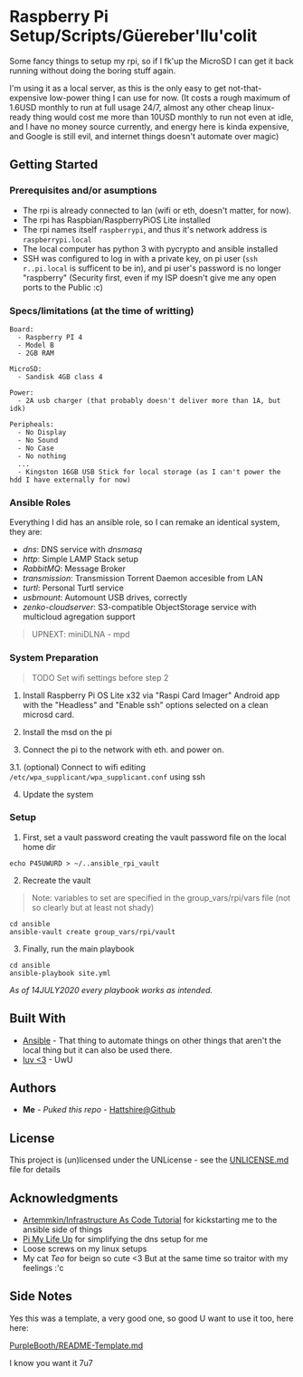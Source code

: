 # Raspberry Pi Setup/Scripts/Güereber'llu'colit

Some fancy things to setup my rpi, so if I fk'up the MicroSD I can get it back running without doing the boring stuff again.

I'm using it as a local server, as this is the only easy to get not-that-expensive low-power thing I can use for now.
(It costs a rough maximum of 1.6USD monthly to run at full usage 24/7, almost any other cheap linux-ready thing would cost me more than 10USD monthly to run not even at idle, and I have no money source currently, and energy here is kinda expensive, and Google is still evil, and internet things doesn't automate over magic)

## Getting Started

### Prerequisites and/or asumptions

* The rpi is already connected to lan (wifi or eth, doesn't matter, for now).
* The rpi has Raspbian/RaspberryPiOS Lite installed
* The rpi names itself `raspberrypi`, and thus it's network address is `raspberrypi.local`
* The local computer has python 3 with pycrypto and ansible installed
* SSH was configured to log in with a private key, on pi user (`ssh r..pi.local` is sufficent to be in), and pi user's password is no longer "raspberry" (Security first, even if my ISP doesn't give me any open ports to the Public :c)

### Specs/limitations (at the time of writting)
```
Board:
  - Raspberry PI 4
  - Model B
  - 2GB RAM

MicroSD: 
  - Sandisk 4GB class 4

Power:
  - 2A usb charger (that probably doesn't deliver more than 1A, but idk)

Peripheals:
  - No Display
  - No Sound
  - No Case
  - No nothing
  ...
  - Kingston 16GB USB Stick for local storage (as I can't power the hdd I have externally for now)

```

### Ansible Roles

Everything I did has an ansible role, so I can remake an identical system, they are:

* _dns_: DNS service with _dnsmasq_
* _http_: Simple LAMP Stack setup
* _RabbitMQ_: Message Broker
* _transmission_: Transmission Torrent Daemon accesible from LAN
* _turtl_: Personal Turtl service
* _usbmount_: Automount USB drives, correctly
* _zenko-cloudserver_: S3-compatible ObjectStorage service with multicloud agregation support

> UPNEXT: miniDLNA - mpd

### System Preparation

> TODO Set wifi settings before step 2

 1. Install Raspberry Pi OS Lite x32 via "Raspi Card Imager" Android app with the "Headless" and "Enable ssh" options selected on a clean microsd card.
 
 2. Install the msd on the pi
 
 3. Connect the pi to the network with eth. and power on.
 
 3.1. (optional) Connect to wifi editing `/etc/wpa_supplicant/wpa_supplicant.conf` using ssh
 
 4. Update the system

### Setup


 1. First, set a vault password creating the vault password file on the local home dir

 ```
 echo P45UWURD > ~/..ansible_rpi_vault
 ```

 2. Recreate the vault
 > Note: variables to set are specified in the group_vars/rpi/vars file (not so clearly but at least not shady)

 ```
 cd ansible
 ansible-vault create group_vars/rpi/vault
 ```

 3. Finally, run the main playbook

 ```
 cd ansible
 ansible-playbook site.yml
 ```

_As of 14JULY2020 every playbook works as intended._

## Built With

* [Ansible](https://docs.ansible.com/) - That thing to automate things on other things that aren't the local thing but it can also be used there.
* [luv <3](https://uwu.email/) - UwU



## Authors

* **Me** - *Puked this repo* - [Hattshire@Github](https://github.com/Hattshire)

## License

This project is (un)licensed under the UNLicense - see the [UNLICENSE.md](UNLICENSE.md) file for details

## Acknowledgments

* [Artemmkin/Infrastructure As Code Tutorial](https://github.com/Artemmkin/infrastructure-as-code-tutorial) for kickstarting me to the ansible side of things
* [Pi My Life Up](https://pimylifeup.com/) for simplifying the dns setup for me
* Loose screws on my linux setups
* My cat _Teo_ for beign so cute <3 But at the same time so traitor with my feelings :'c

## Side Notes
Yes this was a template, a very good one, so good U want to use it too, here here:

[PurpleBooth/README-Template.md](https://gist.github.com/PurpleBooth/109311bb0361f32d87a2)

I know you want it 7u7
